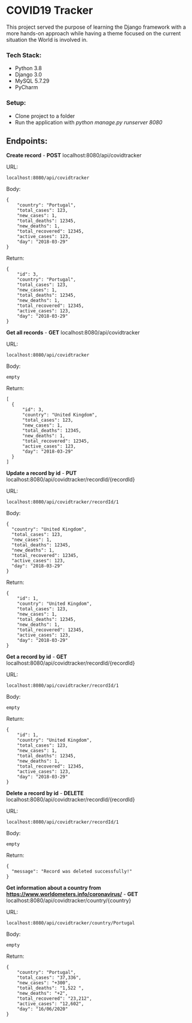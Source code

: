 # COVID19 Tracker

This project served the purpose of learning the Django framework with a more hands-on approach while having a theme focused on the current situation the World is involved in. 


### Tech Stack:

- Python 3.8
- Django 3.0
- MySQL 5.7.29
- PyCharm

### Setup:

- Clone project to a folder
- Run the application with _python manage.py runserver 8080_

## Endpoints:

**Create record** - **POST** localhost:8080/api/covidtracker

URL:  
	
    localhost:8080/api/covidtracker
	
Body:
			
    {
        "country": "Portugal",
        "total_cases": 123,
        "new_cases": 1,
        "total_deaths": 12345,
        "new_deaths": 1,
        "total_recovered": 12345,
        "active_cases": 123,
        "day": "2018-03-29"
    }
		
Return:
		
    {
        "id": 3,
        "country": "Portugal",
        "total_cases": 123,
        "new_cases": 1,
        "total_deaths": 12345,
        "new_deaths": 1,
        "total_recovered": 12345,
        "active_cases": 123,
        "day": "2018-03-29"
    }
    
**Get all records** - **GET** localhost:8080/api/covidtracker

URL:  
	
    localhost:8080/api/covidtracker

Body:
			
    empty
		
Return:
		
    [
      {
          "id": 3,
          "country": "United Kingdom",
          "total_cases": 123,
          "new_cases": 1,
          "total_deaths": 12345,
          "new_deaths": 1,
          "total_recovered": 12345,
          "active_cases": 123,
          "day": "2018-03-29"
      }
    ]

**Update a record by id** - **PUT** localhost:8080/api/covidtracker/recordId/{recordId}

URL:  
	
    localhost:8080/api/covidtracker/recordId/1
    
Body:

    {
      "country": "United Kingdom",
      "total_cases": 123,
      "new_cases": 1,
      "total_deaths": 12345,
      "new_deaths": 1,
      "total_recovered": 12345,
      "active_cases": 123,
      "day": "2018-03-29"
    }
    
Return:

    {
        "id": 1,
        "country": "United Kingdom",
        "total_cases": 123,
        "new_cases": 1,
        "total_deaths": 12345,
        "new_deaths": 1,
        "total_recovered": 12345,
        "active_cases": 123,
        "day": "2018-03-29"
    }
    
**Get a record by id** - **GET** localhost:8080/api/covidtracker/recordId/{recordId}

URL:  
	
    localhost:8080/api/covidtracker/recordId/1

Body:

    empty
    
Return:

    {
        "id": 1,
        "country": "United Kingdom",
        "total_cases": 123,
        "new_cases": 1,
        "total_deaths": 12345,
        "new_deaths": 1,
        "total_recovered": 12345,
        "active_cases": 123,
        "day": "2018-03-29"
    }
    
**Delete a record by id** - **DELETE** localhost:8080/api/covidtracker/recordId/{recordId}

URL:  
	
    localhost:8080/api/covidtracker/recordId/1
    
Body:

    empty

Return:

    {
      "message": "Record was deleted successfully!"
    }

**Get information about a country from https://www.worldometers.info/coronavirus/** - **GET** localhost:8080/api/covidtracker/country/{country}

URL:  
	
    localhost:8080/api/covidtracker/country/Portugal
    
Body:

    empty

Return:

    {
        "country": "Portugal",
        "total_cases": "37,336",
        "new_cases": "+300",
        "total_deaths": "1,522 ",
        "new_deaths": "+2",
        "total_recovered": "23,212",
        "active_cases": "12,602",
        "day": "16/06/2020"
    }
